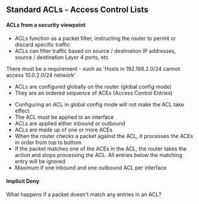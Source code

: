 ## Standard ACLs -  Access Control Lists

#### ACLs from a security viewpoint

- ACLs function as a packet filter, instructing the router to permit or discard specific traffic
- ACLs can filter traffic based on source / destination IP addresses, source / destination Layer 4 ports, etc

There must be a requirement -  such as 'Hosts in 192.168.2.0/24 cannot access 10.0.2.0/24 network'
* ACLs are configured globally on the router (global config mode)
* They are an ordered sequence of ACEs (Access Control Entries)

- Configuring an ACL in global config mode will not make the ACL take effect
- The ACL must be applied to an interface
- ACLs are applied either inbound or outbound
- ACLs are made up of one or more ACEs
- When the router checks a packet against the ACL, it processes the ACEs in order from top to bottom
- If the packet matches one of the ACEs in the ACL, the router takes the action and stops processing the ACL. All entries below the matching entry will be ignored
- Maximum if one inbound and one outbound ACL per interface

#### Implicit Deny

What happens if a packet doesn't match any entries in an ACL?
